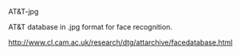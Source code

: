 AT&T-jpg

AT&T database in .jpg format for face recognition.

http://www.cl.cam.ac.uk/research/dtg/attarchive/facedatabase.html